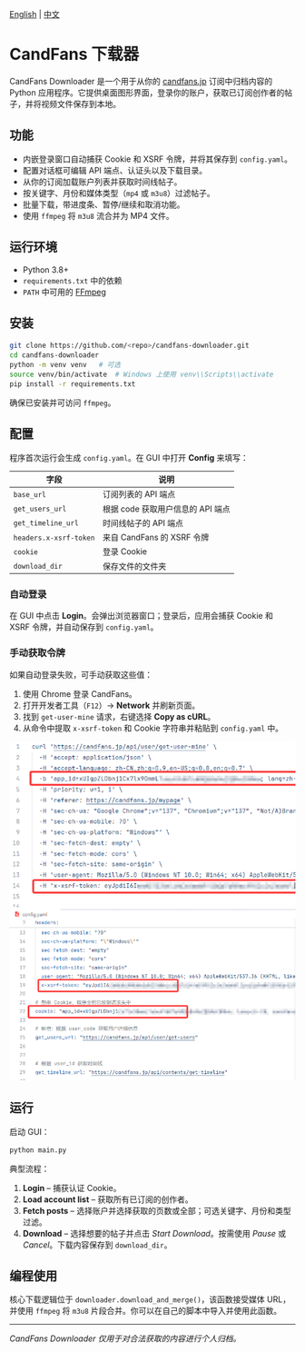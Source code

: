 [English](README.md) | [中文](README_zh.md)

# CandFans 下载器

CandFans Downloader 是一个用于从你的 [candfans.jp](https://candfans.jp/) 订阅中归档内容的 Python 应用程序。它提供桌面图形界面，登录你的账户，获取已订阅创作者的帖子，并将视频文件保存到本地。

## 功能

- 内嵌登录窗口自动捕获 Cookie 和 XSRF 令牌，并将其保存到 `config.yaml`。
- 配置对话框可编辑 API 端点、认证头以及下载目录。
- 从你的订阅加载账户列表并获取时间线帖子。
- 按关键字、月份和媒体类型（`mp4` 或 `m3u8`）过滤帖子。
- 批量下载，带进度条、暂停/继续和取消功能。
- 使用 `ffmpeg` 将 `m3u8` 流合并为 MP4 文件。

## 运行环境

- Python 3.8+
- `requirements.txt` 中的依赖
- `PATH` 中可用的 [FFmpeg](https://ffmpeg.org/)

## 安装

```bash
git clone https://github.com/<repo>/candfans-downloader.git
cd candfans-downloader
python -m venv venv   # 可选
source venv/bin/activate  # Windows 上使用 venv\\Scripts\\activate
pip install -r requirements.txt
```

确保已安装并可访问 `ffmpeg`。

## 配置

程序首次运行会生成 `config.yaml`。在 GUI 中打开 **Config** 来填写：

| 字段                  | 说明                                     |
|-----------------------|------------------------------------------|
| `base_url`            | 订阅列表的 API 端点                      |
| `get_users_url`       | 根据 code 获取用户信息的 API 端点        |
| `get_timeline_url`    | 时间线帖子的 API 端点                    |
| `headers.x-xsrf-token`| 来自 CandFans 的 XSRF 令牌               |
| `cookie`              | 登录 Cookie                              |
| `download_dir`        | 保存文件的文件夹                         |

### 自动登录

在 GUI 中点击 **Login**。会弹出浏览器窗口；登录后，应用会捕获 Cookie 和 XSRF 令牌，并自动保存到 `config.yaml`。

### 手动获取令牌

如果自动登录失败，可手动获取这些值：

1. 使用 Chrome 登录 CandFans。
2. 打开开发者工具（`F12`）→ **Network** 并刷新页面。
3. 找到 `get-user-mine` 请求，右键选择 **Copy as cURL**。
4. 从命令中提取 `x-xsrf-token` 和 Cookie 字符串并粘贴到 `config.yaml` 中。

![令牌位置](doc/image1.png)
![Cookie 位置](doc/image2.png)

## 运行

启动 GUI：

```bash
python main.py
```

典型流程：

1. **Login** – 捕获认证 Cookie。
2. **Load account list** – 获取所有已订阅的创作者。
3. **Fetch posts** – 选择账户并选择获取的页数或全部；可选关键字、月份和类型过滤。
4. **Download** – 选择想要的帖子并点击 *Start Download*。按需使用 *Pause* 或 *Cancel*。下载内容保存到 `download_dir`。

## 编程使用

核心下载逻辑位于 `downloader.download_and_merge()`，该函数接受媒体 URL，并使用 `ffmpeg` 将 `m3u8` 片段合并。你可以在自己的脚本中导入并使用此函数。

---

*CandFans Downloader 仅用于对合法获取的内容进行个人归档。*


